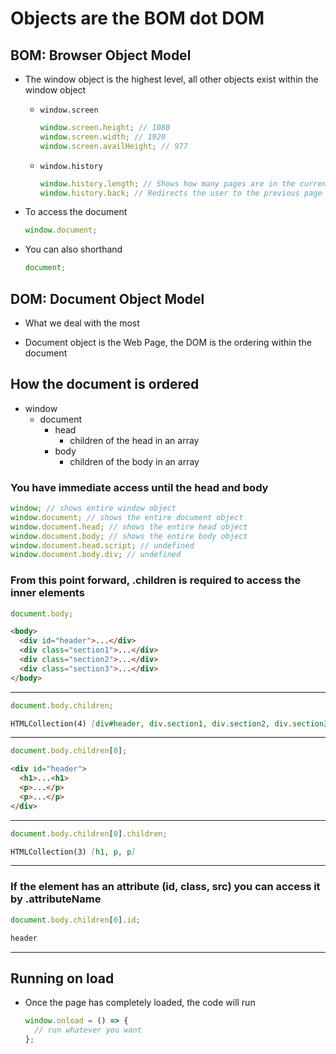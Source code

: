 # Objects are the BOM dot DOM

## BOM: Browser Object Model

- The window object is the highest level, all other objects exist within the window object

  - `window.screen`

    ```js
    window.screen.height; // 1080
    window.screen.width; // 1920
    window.screen.availHeight; // 977
    ```

  - `window.history`

    ```js
    window.history.length; // Shows how many pages are in the current tab's history
    window.history.back; // Redirects the user to the previous page
    ```

- To access the document

  ```js
  window.document;
  ```

- You can also shorthand

  ```js
  document;
  ```

## DOM: Document Object Model

- What we deal with the most

- Document object is the Web Page, the DOM is the ordering within the document

## How the document is ordered

- window
  - document
    - head
      - children of the head in an array
    - body
      - children of the body in an array

### You have immediate access until the head and body

```js
window; // shows entire window object
window.document; // shows the entire document object
window.document.head; // shows the entire head object
window.document.body; // shows the entire body object
window.document.head.script; // undefined
window.document.body.div; // undefined
```

### From this point forward, .children is required to access the inner elements

```js
document.body;
```

```html
<body>
  <div id="header">...</div>
  <div class="section1">...</div>
  <div class="section2">...</div>
  <div class="section3">...</div>
</body>
```

---

```js
document.body.children;
```

```md
HTMLCollection(4) [div#header, div.section1, div.section2, div.section3]
```

---

```js
document.body.children[0];
```

```html
<div id="header">
  <h1>...<h1>
  <p>...</p>
  <p>...</p>
</div>
```

---

```js
document.body.children[0].children;
```

```md
HTMLCollection(3) [h1, p, p]
```

---

### If the element has an attribute (id, class, src) you can access it by .attributeName

```js
document.body.children[0].id;
```

```md
header
```

---

## Running on load

- Once the page has completely loaded, the code will run

  ```js
  window.onload = () => {
    // run whatever you want
  };
  ```

